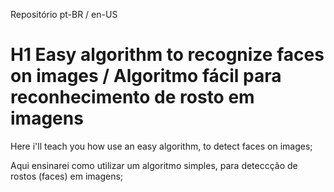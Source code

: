 Repositório pt-BR / en-US

# H1 Easy algorithm to recognize faces on images / Algoritmo fácil para reconhecimento de rosto em imagens



Here i'll teach you how use an easy algorithm, to detect faces on images;


Aqui ensinarei como utilizar um algoritmo simples, para deteccção de rostos (faces) em imagens;

